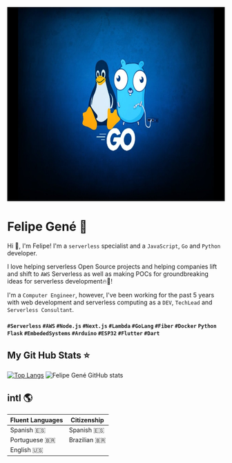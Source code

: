 <img width="100%" height="450px" src="/bg2.jpg" style="object-position:center 50%">

# Felipe Gené 🤖

Hi 👋, I'm Felipe! I'm a `serverless` specialist and a `JavaScript`, `Go` and `Python` developer.

I love helping serverless Open Source projects and helping companies lift and shift to `AWS` Serverless as well as making POCs for groundbreaking ideas for serverless development🔥🚀!

I'm a `Computer Engineer`, however, I've been working for the past 5 years with web development and serverless computing as a `DEV`, `TechLead` and `Serverless Consultant`.

#### `#Serverless` `#AWS` `#Node.js` `#Next.js` `#Lambda` `#GoLang` `#Fiber` `#Docker` `Python` `Flask` `#EmbededSystems` `#Arduino` `#ESP32` `#Flutter` `#Dart`

## My Git Hub Stats ⭐
[![Top Langs](https://github-stats-private-api-git-main-felipegenef.vercel.app/api/top-langs/?username=felipegenef&layout=compact&theme=github_dark&count_private=true)](https://github.com/felipegenef/github-readme-stats) ![Felipe Gené GitHub stats](https://github-stats-private-api-git-main-felipegenef.vercel.app/api?username=felipegenef&show_icons=true&theme=github_dark&count_private=true&hide=issues)

## intl 🌎
| Fluent Languages | Citizenship |
| ----------------- | ----------- |
| Spanish 🇪🇸  | Spanish 🇪🇸 |
| Portuguese 🇧🇷 | Brazilian 🇧🇷 |
| English 🇺🇸  |             |

